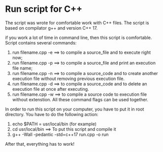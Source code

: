 # Run script for C++
The script was wrote for comfortable work with C++ files.
The script is based on compilator g++ and version C++ 17.

if you work a lot of time in command line, then this script is comfortable.
Script contains several commands:
1) run filename.cpp -e ==> to compile a source_file and to execute right now;
2) run filename.cpp -p ==> to compile a source_file and print an execution file name;
3) run filename.cpp -n ==> to compile a source_code and to create another execution file without removing previous execution file.
4) run filename.cpp -d ==> to compile a source_code and to delete an execution file at once after executing.
5) run filename.cpp -w ==> to compile a source code to execution file without extenstion.
All these command flags can be used together.

In order to run this script on your computer, you have to put it in root directory.
You have to do the following action:
1) echo $PATH = usr/local/bin (for example)
2) cd usr/local/bin ==> To put this script and compile it
3) g++ -Wall -pedantic -std=c++17 run.cpp -o run

After that, everything has to work!
